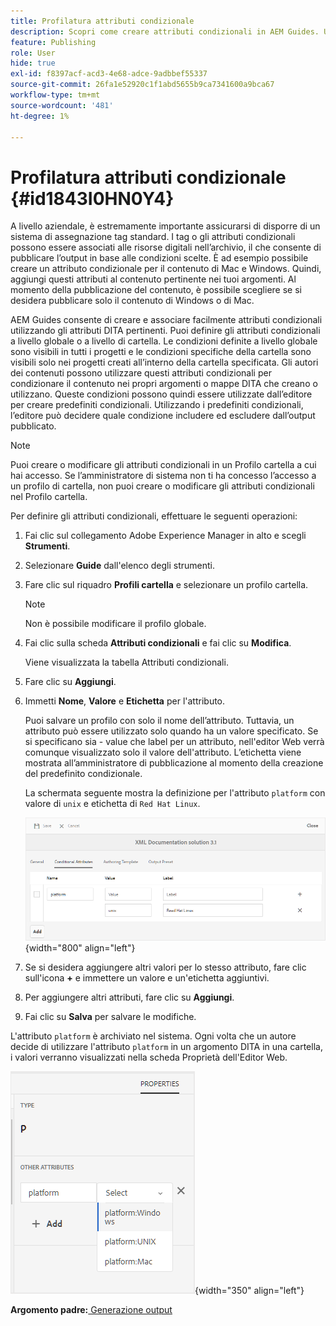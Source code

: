 ```yaml
---
title: Profilatura attributi condizionale
description: Scopri come creare attributi condizionali in AEM Guides. Utilizza gli attributi condizionali nella cartella e nei profili globali per condizionare il contenuto.
feature: Publishing
role: User
hide: true
exl-id: f8397acf-acd3-4e68-adce-9adbbef55337
source-git-commit: 26fa1e52920c1f1abd5655b9ca7341600a9bca67
workflow-type: tm+mt
source-wordcount: '481'
ht-degree: 1%

---
```


# Profilatura attributi condizionale {#id1843I0HN0Y4}

A livello aziendale, è estremamente importante assicurarsi di disporre di un sistema di assegnazione tag standard. I tag o gli attributi condizionali possono essere associati alle risorse digitali nell’archivio, il che consente di pubblicare l’output in base alle condizioni scelte. È ad esempio possibile creare un attributo condizionale per il contenuto di Mac e Windows. Quindi, aggiungi questi attributi al contenuto pertinente nei tuoi argomenti. Al momento della pubblicazione del contenuto, è possibile scegliere se si desidera pubblicare solo il contenuto di Windows o di Mac.

AEM Guides consente di creare e associare facilmente attributi condizionali utilizzando gli attributi DITA pertinenti. Puoi definire gli attributi condizionali a livello globale o a livello di cartella. Le condizioni definite a livello globale sono visibili in tutti i progetti e le condizioni specifiche della cartella sono visibili solo nei progetti creati all’interno della cartella specificata. Gli autori dei contenuti possono utilizzare questi attributi condizionali per condizionare il contenuto nei propri argomenti o mappe DITA che creano o utilizzano. Queste condizioni possono quindi essere utilizzate dall’editore per creare predefiniti condizionali. Utilizzando i predefiniti condizionali, l’editore può decidere quale condizione includere ed escludere dall’output pubblicato.

>[!NOTE]
>
> Puoi creare o modificare gli attributi condizionali in un Profilo cartella a cui hai accesso. Se l’amministratore di sistema non ti ha concesso l’accesso a un profilo di cartella, non puoi creare o modificare gli attributi condizionali nel Profilo cartella.

Per definire gli attributi condizionali, effettuare le seguenti operazioni:

1. Fai clic sul collegamento Adobe Experience Manager in alto e scegli **Strumenti**.

1. Selezionare **Guide** dall&#39;elenco degli strumenti.

1. Fare clic sul riquadro **Profili cartella** e selezionare un profilo cartella.

   >[!NOTE]
   >
   > Non è possibile modificare il profilo globale.

1. Fai clic sulla scheda **Attributi condizionali** e fai clic su **Modifica**.

   Viene visualizzata la tabella Attributi condizionali.

1. Fare clic su **Aggiungi**.

1. Immetti **Nome**, **Valore** e **Etichetta** per l&#39;attributo.

   Puoi salvare un profilo con solo il nome dell’attributo. Tuttavia, un attributo può essere utilizzato solo quando ha un valore specificato. Se si specificano sia - value che label per un attributo, nell&#39;editor Web verrà comunque visualizzato solo il valore dell&#39;attributo. L’etichetta viene mostrata all’amministratore di pubblicazione al momento della creazione del predefinito condizionale.

   La schermata seguente mostra la definizione per l&#39;attributo `platform` con valore di `unix` e etichetta di `Red Hat Linux`.

   ![](images/add-profile.png){width="800" align="left"}

1. Se si desidera aggiungere altri valori per lo stesso attributo, fare clic sull&#39;icona **+** e immettere un valore e un&#39;etichetta aggiuntivi.

1. Per aggiungere altri attributi, fare clic su **Aggiungi**.

1. Fai clic su **Salva** per salvare le modifiche.


L&#39;attributo `platform` è archiviato nel sistema. Ogni volta che un autore decide di utilizzare l&#39;attributo `platform` in un argomento DITA in una cartella, i valori verranno visualizzati nella scheda Proprietà dell&#39;Editor Web.

![](images/properties-tab.png){width="350" align="left"}

**Argomento padre:**[ Generazione output](generate-output.md)
